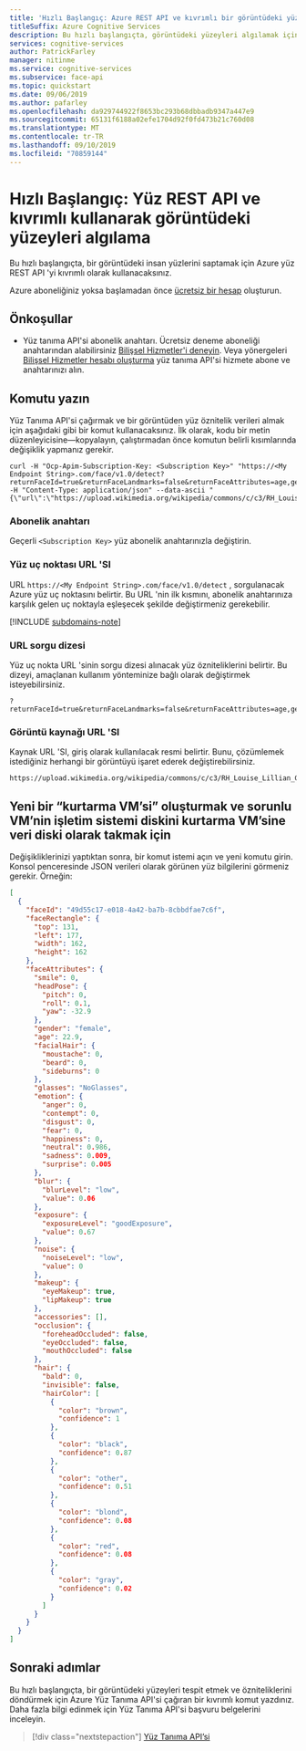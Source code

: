 ```yaml
---
title: 'Hızlı Başlangıç: Azure REST API ve kıvrımlı bir görüntüdeki yüzeyleri algılama'
titleSuffix: Azure Cognitive Services
description: Bu hızlı başlangıçta, görüntüdeki yüzeyleri algılamak için Azure yüz REST API kıvrımlı olarak kullanacaksınız.
services: cognitive-services
author: PatrickFarley
manager: nitinme
ms.service: cognitive-services
ms.subservice: face-api
ms.topic: quickstart
ms.date: 09/06/2019
ms.author: pafarley
ms.openlocfilehash: da929744922f8653bc293b68dbbadb9347a447e9
ms.sourcegitcommit: 65131f6188a02efe1704d92f0fd473b21c760d08
ms.translationtype: MT
ms.contentlocale: tr-TR
ms.lasthandoff: 09/10/2019
ms.locfileid: "70859144"
---
```

# <a name="quickstart-detect-faces-in-an-image-using-the-face-rest-api-and-curl"></a>Hızlı Başlangıç: Yüz REST API ve kıvrımlı kullanarak görüntüdeki yüzeyleri algılama

Bu hızlı başlangıçta, bir görüntüdeki insan yüzlerini saptamak için Azure yüz REST API 'yi kıvrımlı olarak kullanacaksınız.

Azure aboneliğiniz yoksa başlamadan önce [ücretsiz bir hesap](https://azure.microsoft.com/free/?WT.mc_id=A261C142F) oluşturun. 

## <a name="prerequisites"></a>Önkoşullar

- Yüz tanıma API'si abonelik anahtarı. Ücretsiz deneme aboneliği anahtarından alabilirsiniz [Bilişsel Hizmetler'i deneyin](https://azure.microsoft.com/try/cognitive-services/?api=face-api). Veya yönergeleri [Bilişsel Hizmetler hesabı oluşturma](https://docs.microsoft.com/azure/cognitive-services/cognitive-services-apis-create-account) yüz tanıma API'si hizmete abone ve anahtarınızı alın.

## <a name="write-the-command"></a>Komutu yazın
 
Yüz Tanıma API'si çağırmak ve bir görüntüden yüz öznitelik verileri almak için aşağıdaki gibi bir komut kullanacaksınız. İlk olarak, kodu bir metin düzenleyicisine&mdash;kopyalayın, çalıştırmadan önce komutun belirli kısımlarında değişiklik yapmanız gerekir.

```shell
curl -H "Ocp-Apim-Subscription-Key: <Subscription Key>" "https://<My Endpoint String>.com/face/v1.0/detect?returnFaceId=true&returnFaceLandmarks=false&returnFaceAttributes=age,gender,headPose,smile,facialHair,glasses,emotion,hair,makeup,occlusion,accessories,blur,exposure,noise" -H "Content-Type: application/json" --data-ascii "{\"url\":\"https://upload.wikimedia.org/wikipedia/commons/c/c3/RH_Louise_Lillian_Gish.jpg\"}"
```

### <a name="subscription-key"></a>Abonelik anahtarı
Geçerli `<Subscription Key>` yüz abonelik anahtarınızla değiştirin.

### <a name="face-endpoint-url"></a>Yüz uç noktası URL 'SI

URL `https://<My Endpoint String>.com/face/v1.0/detect` , sorgulanacak Azure yüz uç noktasını belirtir. Bu URL 'nin ilk kısmını, abonelik anahtarınıza karşılık gelen uç noktayla eşleşecek şekilde değiştirmeniz gerekebilir.

[!INCLUDE [subdomains-note](../../../../includes/cognitive-services-custom-subdomains-note.md)]

### <a name="url-query-string"></a>URL sorgu dizesi

Yüz uç nokta URL 'sinin sorgu dizesi alınacak yüz özniteliklerini belirtir. Bu dizeyi, amaçlanan kullanım yönteminize bağlı olarak değiştirmek isteyebilirsiniz.

```
?returnFaceId=true&returnFaceLandmarks=false&returnFaceAttributes=age,gender,headPose,smile,facialHair,glasses,emotion,hair,makeup,occlusion,accessories,blur,exposure,noise
```

### <a name="image-source-url"></a>Görüntü kaynağı URL 'SI
Kaynak URL 'SI, giriş olarak kullanılacak resmi belirtir. Bunu, çözümlemek istediğiniz herhangi bir görüntüyü işaret ederek değiştirebilirsiniz.

```
https://upload.wikimedia.org/wikipedia/commons/c/c3/RH_Louise_Lillian_Gish.jpg
``` 

## <a name="run-the-command"></a>Yeni bir “kurtarma VM’si” oluşturmak ve sorunlu VM’nin işletim sistemi diskini kurtarma VM’sine veri diski olarak takmak için

Değişikliklerinizi yaptıktan sonra, bir komut istemi açın ve yeni komutu girin. Konsol penceresinde JSON verileri olarak görünen yüz bilgilerini görmeniz gerekir. Örneğin:

```json
[
  {
    "faceId": "49d55c17-e018-4a42-ba7b-8cbbdfae7c6f",
    "faceRectangle": {
      "top": 131,
      "left": 177,
      "width": 162,
      "height": 162
    },
    "faceAttributes": {
      "smile": 0,
      "headPose": {
        "pitch": 0,
        "roll": 0.1,
        "yaw": -32.9
      },
      "gender": "female",
      "age": 22.9,
      "facialHair": {
        "moustache": 0,
        "beard": 0,
        "sideburns": 0
      },
      "glasses": "NoGlasses",
      "emotion": {
        "anger": 0,
        "contempt": 0,
        "disgust": 0,
        "fear": 0,
        "happiness": 0,
        "neutral": 0.986,
        "sadness": 0.009,
        "surprise": 0.005
      },
      "blur": {
        "blurLevel": "low",
        "value": 0.06
      },
      "exposure": {
        "exposureLevel": "goodExposure",
        "value": 0.67
      },
      "noise": {
        "noiseLevel": "low",
        "value": 0
      },
      "makeup": {
        "eyeMakeup": true,
        "lipMakeup": true
      },
      "accessories": [],
      "occlusion": {
        "foreheadOccluded": false,
        "eyeOccluded": false,
        "mouthOccluded": false
      },
      "hair": {
        "bald": 0,
        "invisible": false,
        "hairColor": [
          {
            "color": "brown",
            "confidence": 1
          },
          {
            "color": "black",
            "confidence": 0.87
          },
          {
            "color": "other",
            "confidence": 0.51
          },
          {
            "color": "blond",
            "confidence": 0.08
          },
          {
            "color": "red",
            "confidence": 0.08
          },
          {
            "color": "gray",
            "confidence": 0.02
          }
        ]
      }
    }
  }
]
```

## <a name="next-steps"></a>Sonraki adımlar

Bu hızlı başlangıçta, bir görüntüdeki yüzeyleri tespit etmek ve özniteliklerini döndürmek için Azure Yüz Tanıma API'si çağıran bir kıvrımlı komut yazdınız. Daha fazla bilgi edinmek için Yüz Tanıma API'si başvuru belgelerini inceleyin.

> [!div class="nextstepaction"]
> [Yüz Tanıma API’si](https://westus.dev.cognitive.microsoft.com/docs/services/563879b61984550e40cbbe8d/operations/563879b61984550f30395236)
